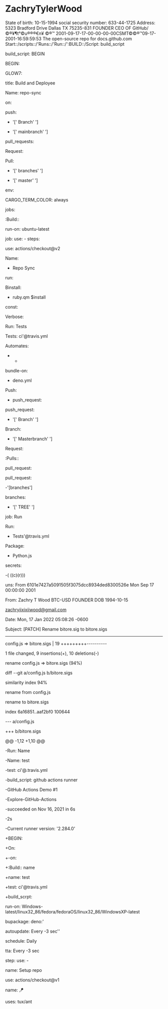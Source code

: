# ZachryTylerWood
State of birth: 10-15-1994
social security number: 633-44-1725
Address: 5323 Bradford Drive Dallas TX 75235-831
FOUNDER CEO OF GitHub/©®¥¶t°©u®®®€n¥ ©®™ 2001-09-17-17-00-00-00-00CSMT©©®™09-17-2001-16:59:59:53
The open-source repo for docs.github.com
Start::/scripts::/'Runs::/'Run::/':BUILD::/Script: build_script

build_script: BEGIN

BEGIN:

GLOW7:

title: Build and Deployee

Name: repo-sync

on:

push:

- '[' Branch' ']

- '[' mainbranch' ']

pull_requests:

Request:

Pull:

- '[' branches' ']

- '[' master' ']

env:

CARGO_TERM_COLOR: always

jobs:

:Build::

run-on: ubuntu-latest

job: use: - steps:

use: actions/checkout@v2

Name: 

- Repo Sync

run: 

Binstall: 

- ruby.qm $install

const:

Verbose:

Run: Tests

Tests: ci'@travis.yml

Automates: 

- -

bundle-on: 

- deno.yml 

Push: 

- push_request:

push_request: 

- '[' Branch' ']

Branch: 

- '[' Masterbranch' ']

Request: 

:Pulls::

pull_request:

pull_request: 

-'[branches']

branches: 

- '[' TREE' ']

job: Run

Run: 

- Tests'@travis.yml

Package: 

- Python.js

secrets: 

-( ((c)(r)))

uns:  From 6101e7427a5091505f3075dcc8934ded8300526e Mon Sep 17 00:00:00 2001

From: Zachry T Wood BTC-USD FOUNDER DOB 1994-10-15

 <zachryiixixiiwood@gmail.com>

Date: Mon, 17 Jan 2022 05:08:26 -0600

Subject: [PATCH] Rename bitore.sig to bitore.sigs

---

 config.js => bitore.sigs | 19 +++++++++----------

 1 file changed, 9 insertions(+), 10 deletions(-)

 rename config.js => bitore.sigs (94%)

diff --git a/config.js b/bitore.sigs

similarity index 94%

rename from config.js

rename to bitore.sigs

index 6a16851..aaf2bf0 100644

--- a/config.js

+++ b/bitore.sigs

@@ -1,12 +1,10 @@

-Run: Name

-Name: test

-test: ci'@.travis.yml

-build_script: github actions runner

-GitHub Actions Demo #1

-Explore-GitHub-Actions

-succeeded on Nov 16, 2021 in 6s

-2s

-Current runner version: '2.284.0'

+BEGIN:

+On:

+-on:

+:Build:: name

+name: test

+test: ci'@travis.yml

+build_scrpt:

run-on: Windows-latest/linux32_86/fedora/fedoraOS/linux32_86/WindowsXP-latest

bupackage: deno:' 

autoupdate: Every -3 sec''

schedule: Daily 

tta: Every -3 sec

step: use: - 

name: Setup repo

use: actions/checkout@v1

name: 🪁

uses: tux/ant

